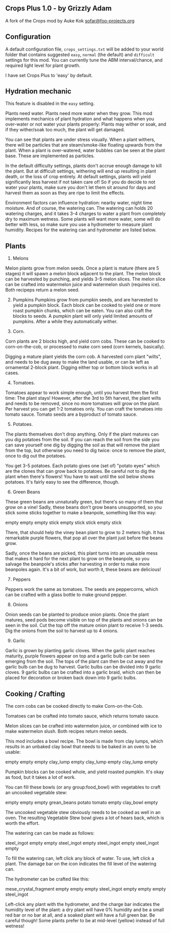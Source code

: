 ## Crops Plus 1.0 - by Grizzly Adam

A fork of the Crops mod by Auke Kok <sofar@foo-projects.org>

## Configuration

A default configuration file, `crops_settings.txt` will be added
to your world folder that contains suggested `easy`, `normal` (the
default) and `difficult` settings for this mod. You can currently tune
the ABM interval/chance, and required light level for plant growth.

I have set Crops Plus to 'easy' by default.

## Hydration mechanic

This feature is disabled in the `easy` setting.

Plants need water. Plants need more water when they grow. This mod
implements mechanics of plant hydration and what happens when you
over-water or not water your plants properly: Plants may wither or
soak, and if they wither/soak too much, the plant will get damaged.

You can see that plants are under stress visually. When a plant
withers, there will be particles that are steam/smoke-like floating
upwards from the plant. When a plant is over-watered, water bubbles
can be seen at the plant base. These are implemented as particles.

In the default difficulty settings, plants don't accrue enough damage
to kill the plant. But at difficult settings, withering will end up
resulting in plant death, or the loss of crop entirely. At default
settings, plants will yield significantly less harvest if not taken
care of! So if you do decide to not water your plants, make sure you
don't let them sit around for days and harvest them as soon as they
are ripe to limit the effects.

Environment factors can influence hydration: nearby water, night time
moisture. And of course, the watering can. The watering can holds
20 watering charges, and it takes 3-4 charges to water a plant from
completely dry to maximum wetness. Some plants will want more water,
some will do better with less, so make sure you use a hydrometer to
measure plant humidity. Recipes for the watering can and hydrometer
are listed below.

## Plants

1. Melons

Melon plants grow from melon seeds. Once a plant is mature (there
are 5 stages) it will spawn a melon block adjacent to the plant.
The melon block can be harvested by punching, and yields 3-5
melon slices. The melon slice can be crafted into watermelon juice
and watermelon slush (requires ice). Both recipeps return a melon
seed.

2. Pumpkins
Pumpkins grow from pumpkin seeds, and are harvested to yield a
pumpkin block. Each block can be cooked to yield one or more
roast pumpkin chunks, which can be eaten. You can also craft
the blocks to seeds. A pumpkin plant will only yield limited amounts
of pumpkins. After a while they automatically wither.

3. Corn.

Corn plants are 2 blocks high, and yield corn cobs. These can be
cooked to corn-on-the-cob, or processed to make corn seed (corn
kernels, basically).

Digging a mature plant yields the corn cob. A harvested corn plant
"wilts", and needs to be dug away to make the land usable, or can
be left as ornamental 2-block plant. Digging either top or bottom
block works in all cases.

4. Tomatoes.

Tomatoes appear to work simple enough, until you harvest them
the first time: The plant stays! However, after the 3rd to 5th
harvest, the plant wilts and needs to be removed, since no more
tomatoes will grow on the plant. Per harvest you can get 1-2
tomatoes only. You can craft the tomatoes into tomato sauce.
Tomato seeds are a byproduct of tomato sauce.

5. Potatoes.

The plants themselves don't drop anything. Only if the plant matures
can you dig potatoes from the soil. If you can reach the soil from the
side you can save yourself one dig by digging the soil as that will
remove the plant from the top, but otherwise you need to dig twice:
once to remove the plant, once to dig out the potatoes.

You get 3-5 potatoes. Each potato gives one (set of) "potato eyes"
which are the clones that can grow back to potatoes. Be careful not
to dig the plant when there's flowers! You have to wait until the soil
below shows potatoes. It's fairly easy to see the difference, though.

6. Green Beans

These green beans are unnaturally green, but there's so many
of them that grow on a vine! Sadly, these beans don't grow beans
unsupported, so you stick some sticks together to make a beanpole,
something like this way:

empty empty empty
stick empty stick
stick empty stick

There, that should help the viney bean plant to grow to 2 meters
high. It has remarkable purple flowers, that pop all over the plant
just before the beans grow.

Sadly, once the beans are picked, this plant turns into an unusable
mess that makes it hard for the next plant to grow on the beanpole,
so you salvage the beanpole's sticks after harvesting in order to
make more beanpoles again. It's a bit of work, but worth it, these
beans are delicious!

7. Peppers

Peppers work the same as tomatoes. The seeds are peppercorns, which 
can be crafted with a glass bottle to make ground pepper.

8. Onions

Onion seeds can be planted to produce onion plants. Once the plant 
matures, seed pods become visible on top of the plants and onions 
can be seen in the soil. Cut the top off the mature onion plant to 
receive 1-3 seeds. Dig the onions from the soil to harvest up to 4 
onions.

9. Garlic

Garlic is grown by planting garlic cloves. When the garlic plant 
reaches maturity, purple flowers appear on top and a garlic bulb can be
 seen emerging from the soil. The tops of the plant can then be cut
 away and the garlic bulb can be dug to harvest. Garlic bulbs can be
 divided into 9 garlic cloves. 9 garlic bulbs can be crafted into a 
garlic braid, which can then be placed for decoration or broken back 
down into 9 garlic bulbs.

## Cooking / Crafting

The corn cobs can be cooked directly to make Corn-on-the-Cob.

Tomatoes can be crafted into tomato sauce, which returns tomato sauce.

Melon slices can be crafted into watermelon juice, or combined with ice
 to make watermelon slush. Both recipes return melon seeds.

This mod includes a bowl recipe. The bowl is made from clay lumps,
which results in an unbaked clay bowl that needs to be baked in an
oven to be usable:

empty     empty     empty
clay_lump empty     clay_lump
empty     clay_lump empty

Pumpkin blocks can be cooked whole, and yield roasted pumpkin. It's
okay as food, but it takes a lot of work.

You can fill these bowls (or any group:food_bowl) with vegetables to
craft an uncooked vegetable stew:

empty       empty     empty
grean_beans potato    tomato
empty       clay_bowl empty

The uncooked vegetable stew obviously needs to be cooked as well in
an oven. The resulting Vegetable Stew bowl gives a lot of hears back,
which is worth the effort.

The watering can can be made as follows:

steel_ingot empty       empty
steel_ingot empty       steel_ingot
empty       steel_ingot empty

To fill the watering can, left click any block of water. To use,
left click a plant. The damage bar on the icon indicates the fill
level of the watering can.

The hydrometer can be crafted like this:

mese_crystal_fragment empty         empty
empty                 steel_ingot   empty
empty                 empty         steel_ingot

Left-click any plant with the hydrometer, and the charge bar indicates
the humidity level of the plant: a dry plant will have 0% humidity
and be a small red bar or no bar at all, and a soaked plant will
have a full green bar. Be careful though! Some plants prefer to be
at mid-level (yellow) instead of full wetness!

